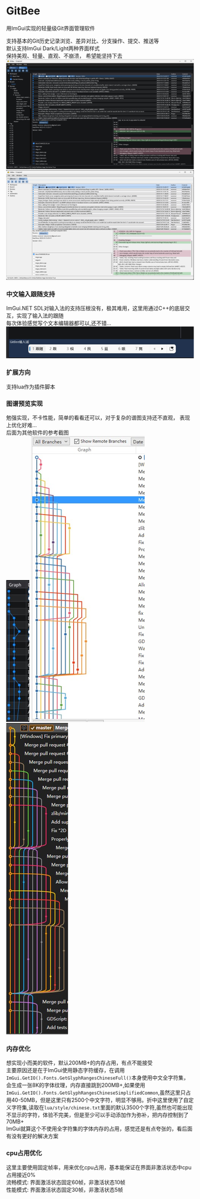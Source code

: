 # GitBee

用ImGui实现的轻量级Git界面管理软件  

支持基本的Git历史记录浏览、差异对比、分支操作、提交、推送等  
默认支持ImGui Dark/Light两种界面样式  
保持美观、轻量、直观、不崩溃， 希望能坚持下去    
![](images/001.jpg)
![](images/002.jpg)

### 中文输入跟随支持
ImGui.NET SDL对输入法的支持压根没有，极其难用，这里用通过C++的底层交互，实现了输入法的跟随  
每次体验感觉写个文本编辑器都可以,还不错...
![](images/003.jpg)

### 扩展方向
支持lua作为插件脚本

### 图谱预览实现
勉强实现，不卡性能，简单的看看还可以，对于复杂的谱图支持还不直观， 表现上优化好难...  
后面为其他软件的参考截图    
![](images/006.jpg)
![](images/004.jpg)
![](images/005.jpg)

### 内存优化
想实现小而美的软件，默认200MB+的内存占用，有点不能接受    
主要原因还是在于ImGui使用静态字符缓存，在调用`ImGui.GetIO().Fonts.GetGlyphRangesChineseFull()`本身使用中文全字符集，会生成一张8K的字体纹理，内存直接跳到200MB+,如果使用`ImGui.GetIO().Fonts.GetGlyphRangesChineseSimplifiedCommon`,虽然这里只占用40-50MB，但是这里只有2500个中文字符，明显不够用。折中这里使用了自定义字符集,读取在`lua/style/chinese.txt`里面的默认3500个字符,虽然也可能出现不显示的字符，体验不完美，但是至少可以手动添加作为弥补，把内存控制到了70MB+  
ImGui就算这个不使用全字符集的字体内存的占用，感觉还是有点夸张的，看后面有没有更好的解决方案

### cpu占用优化
这里主要使用固定帧率，用来优化cpu占用，基本能保证在界面非激活状态中cpu占用接近0%       
流畅模式: 界面激活状态固定60帧，非激活状态10帧  
性能模式: 界面激活状态固定30帧，非激活状态5帧  